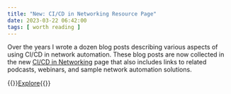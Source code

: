```yaml
---
title: "New: CI/CD in Networking Resource Page"
date: 2023-03-22 06:42:00
tags: [ worth reading ]
---
```

Over the years I wrote a dozen blog posts describing various aspects of using CI/CD in network automation. These blog posts are now collected in the new [CI/CD in Networking](/series/cicd/) page that also includes links to related podcasts, webinars, and sample network automation solutions.

{{<jump>}}[Explore](/series/cicd/){{</jump>}}